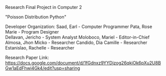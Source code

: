 Research Final Project in Computer 2

"Poisson Distribution Python"

Developer Organization:
Saad, Earl			-	Computer Programmer
Pata, Rose Marie		-	Program Designer	
Dellavan, Jericho		-	System Analyst
Moloboco, Mariel		-	Editor-in-Chief
Almosa,  Jhon Micko 	-	Researcher
Candido, Dia Camille	-	Researcher
Estanislao, Rachelle 	-	Researcher


Research Paper Link: https://docs.google.com/document/d/1fGdnxz9YYDjzog26qkjOk6pXu2U8BGw1aEdFhwi4Gk4/edit?usp=sharing
